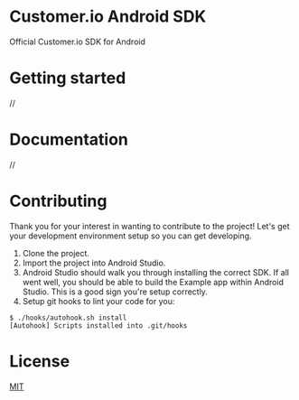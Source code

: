 # Customer.io Android SDK

Official Customer.io SDK for Android

# Getting started

//

# Documentation

//

# Contributing

Thank you for your interest in wanting to contribute to the project! Let's get your development environment setup so you can get developing.

1. Clone the project.
2. Import the project into Android Studio.
3. Android Studio should walk you through installing the correct SDK. If all went well, you should be able to build the Example app within Android Studio. This is a good sign you're setup correctly.
4. Setup git hooks to lint your code for you:

```
$ ./hooks/autohook.sh install
[Autohook] Scripts installed into .git/hooks
```

# License

[MIT](LICENSE)